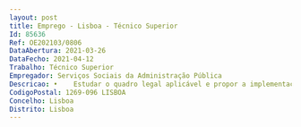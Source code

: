 ```yaml
--- 
layout: post
title: Emprego - Lisboa - Técnico Superior
Id: 85636
Ref: OE202103/0806
DataAbertura: 2021-03-26
DataFecho: 2021-04-12
Trabalho: Técnico Superior
Empregador: Serviços Sociais da Administração Pública
Descricao: •	Estudar o quadro legal aplicável e propor a implementação de novos projetos consentâneos •	Promover o estudo de impacto socioeconómico das medidas oferecidas no âmbito da ação social e propor as alterações pertinentes •	Manter atualizado o quadro normativo aplicável e ajusta lo às alterações preconizadas pela moldura legal em vigência comuns a outros apoios sociais concedidos pelo Estado  •	Propor o estabelecimento de novas regras conducentes à realidade sócio económica dos beneficiários •	Definir princípios orientadores da prática de serviço social e da ação social complementar •	Apresentar propostas para adequação dos critérios de avaliação •	Elaborar parecer social para atribuição de apoios reembolsáveis, não reembolsáveis, mistos, indeferimentos e arquivo •	Informar e orientar sobre direitos, benefícios, recursos, serviços e sistemas de proteção social •	Estudar medidas de proteção social enquadráveis a cada situação, no âmbito do sistema Público de Segurança Social Ação Social, Saúde, Justiça, Habitação, Educação, Emprego e Formação Profissional entre outros e proceder ao respetivo encaminhamento •	Realizar visitas domiciliárias para acompanhamento social •	Desenvolver o processo de follow up de modo a reavaliar o impacto efetividade do plano de intervenção delineado •	Articular com outros setores dos SSAP para acompanhamento de beneficiários com problemáticas sociais graves •	Assegurar a gestão administrativa, financeira e processual •	Aferir a situação financeira do retorno dos apoios reembolsáveis e dos respetivos processos de divida •	Manter atualizado o sistema de Informação de Recursos Institucionais inerentes à atividade do apoio social •	Proceder à recolha, tratamento e análise dos dados estatísticos  elaborar mapas, documentos estudos de apoio à gestão nomeadamente Plano e Relatório de Atividades.
CodigoPostal: 1269-096 LISBOA
Concelho: Lisboa
Distrito: Lisboa
--- 
```

